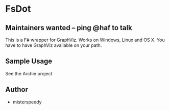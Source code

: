 # FsDot

## Maintainers wanted – ping @haf to talk

This is a F# wrapper for GraphViz. Works on Windows, Linux and OS X. You have to
have GraphViz available on your path.

## Sample Usage

See the Archie project

## Author

 - misterspeedy

